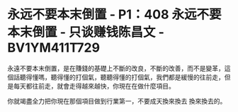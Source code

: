 # 永远不要本末倒置 - P1：408 永远不要本末倒置 - 只谈赚钱陈昌文 - BV1YM411T729

永遠不要本末倒置，是在賺錢的基礎上不斷的改良，不斷的改善，而不是變革，這個話聽得懂嗎，聽得懂的打個氣，聽聽得懂的打個氣，我們都是緩慢的往前走，但是每天都往前走，就會走得越來越快，你現在在做什麼項目。

你就竭盡全力把你現在那個項目做到行業第一，不要成天換來換去 換來換去的。